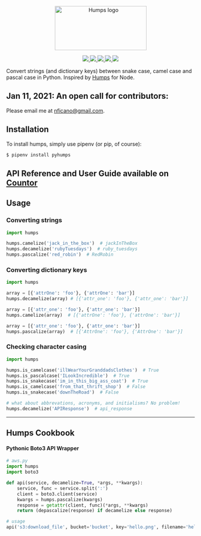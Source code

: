 <p align="center">
  <img src="https://raw.githubusercontent.com/nficano/humps/master/artwork/humps.png" alt="Humps logo" width="245" height="118">
</p>

<div align="center">
  <a href="http://humps.readthedocs.io/en/latest/?badge=latest">
    <img src="https://readthedocs.org/projects/humps/badge/?version=latest" />
  </a>
  <a href="https://coveralls.io/github/nficano/humps?branch=master">
    <img src="https://coveralls.io/repos/github/nficano/humps/badge.svg?branch=master#cachebus" />
  </a>
  <a href="https://pypi.org/project/pyhumps/">
    <img src="https://img.shields.io/pypi/v/pyhumps.svg#cachebust" />
  </a>
  <a href="https://pypi.org/project/pyhumps/">
    <img src="https://img.shields.io/pypi/dm/pyhumps.svg" />
  </a>
  <a href="https://pypi.python.org/pypi/pyhumps/">
    <img src="https://img.shields.io/pypi/pyversions/pyhumps.svg" />
  </a>
</div>
</p>

Convert strings (and dictionary keys) between snake case, camel case and pascal case in Python. Inspired by [Humps](https://github.com/domchristie/humps) for Node.

## Jan 11, 2021: An open call for contributors:
Please email me at nficano@gmail.com.

## Installation

To install humps, simply use pipenv (or pip, of course):

```bash
$ pipenv install pyhumps
```

## API Reference and User Guide available on [Countor](https://docs.contour.so/nficano/humps/README)

## Usage

### Converting strings

```python
import humps

humps.camelize('jack_in_the_box')  # jackInTheBox
humps.decamelize('rubyTuesdays')  # ruby_tuesdays
humps.pascalize('red_robin')  # RedRobin
```

### Converting dictionary keys

```python
import humps

array = [{'attrOne': 'foo'}, {'attrOne': 'bar'}]
humps.decamelize(array) # [{'attr_one': 'foo'}, {'attr_one': 'bar'}]

array = [{'attr_one': 'foo'}, {'attr_one': 'bar'}]
humps.camelize(array)  # [{'attrOne': 'foo'}, {'attrOne': 'bar'}]

array = [{'attr_one': 'foo'}, {'attr_one': 'bar'}]
humps.pascalize(array)  # [{'AttrOne': 'foo'}, {'AttrOne': 'bar'}]
```

### Checking character casing
```python
import humps

humps.is_camelcase('illWearYourGranddadsClothes')  # True
humps.is_pascalcase('ILookIncredible')  # True
humps.is_snakecase('im_in_this_big_ass_coat')  # True
humps.is_camelcase('from_that_thrift_shop')  # False
humps.is_snakecase('downTheRoad')  # False

# what about abbrevations, acronyms, and initialisms? No problem!
humps.decamelize('APIResponse')  # api_response
```

<hr>

## Humps Cookbook

#### Pythonic Boto3 API Wrapper

```python
# aws.py
import humps
import boto3

def api(service, decamelize=True, *args, **kwargs):
    service, func = service.split(':')
    client = boto3.client(service)
    kwargs = humps.pascalize(kwargs)
    response = getattr(client, func)(*args, **kwargs)
    return (depascalize(response) if decamelize else response)

# usage
api('s3:download_file', bucket='bucket', key='hello.png', filename='hello.png')
```
